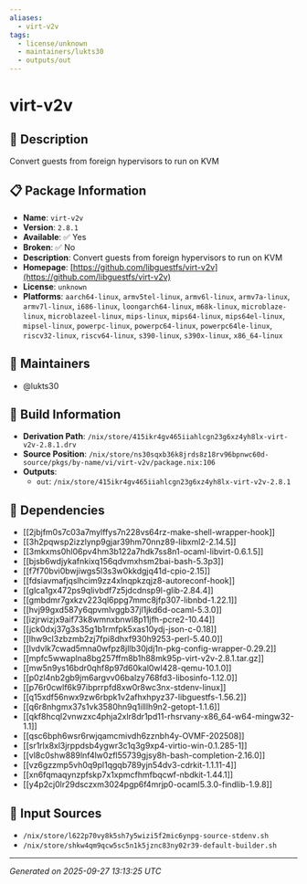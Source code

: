 ```yaml
---
aliases:
  - virt-v2v
tags:
  - license/unknown
  - maintainers/lukts30
  - outputs/out
---
```


# virt-v2v

## 📝 Description

Convert guests from foreign hypervisors to run on KVM

## 📋 Package Information

- **Name**: `virt-v2v`
- **Version**: `2.8.1`
- **Available**: ✅ Yes
- **Broken**: ✅ No
- **Description**: Convert guests from foreign hypervisors to run on KVM
- **Homepage**: [https://github.com/libguestfs/virt-v2v](https://github.com/libguestfs/virt-v2v)
- **License**: `unknown`
- **Platforms**: `aarch64-linux`, `armv5tel-linux`, `armv6l-linux`, `armv7a-linux`, `armv7l-linux`, `i686-linux`, `loongarch64-linux`, `m68k-linux`, `microblaze-linux`, `microblazeel-linux`, `mips-linux`, `mips64-linux`, `mips64el-linux`, `mipsel-linux`, `powerpc-linux`, `powerpc64-linux`, `powerpc64le-linux`, `riscv32-linux`, `riscv64-linux`, `s390-linux`, `s390x-linux`, `x86_64-linux`
## 👥 Maintainers

- @lukts30


## 🔧 Build Information

- **Derivation Path**: `/nix/store/415ikr4gv465iiahlcgn23g6xz4yh8lx-virt-v2v-2.8.1.drv`
- **Source Position**: `/nix/store/ns30sqxb36k8jrds8z18rv96bpnwc60d-source/pkgs/by-name/vi/virt-v2v/package.nix:106`
- **Outputs**:
  - `out`:  `/nix/store/415ikr4gv465iiahlcgn23g6xz4yh8lx-virt-v2v-2.8.1`

## 🔗 Dependencies

- [[2jbjfm0s7c03a7mylffys7n228vs64rz-make-shell-wrapper-hook]]
- [[3h2pqwsp2izzlynp9gjar39hm70nnz89-libxml2-2.14.5]]
- [[3mkxms0hl06pv4hm3b122a7hdk7ss8n1-ocaml-libvirt-0.6.1.5]]
- [[bjsb6wdjykafnkixq156qdvmxhsm2bai-bash-5.3p3]]
- [[f7f70bvi0bwjiwgs5l3s3w0kkdgjq41d-cpio-2.15]]
- [[fdsiavmafjqslhcim9zz4xlnqpkzqjz8-autoreconf-hook]]
- [[glca1gx472ps9qlivbdf7z5jdcdnsp9l-glib-2.84.4]]
- [[gmbdmr7gxkzv223ql6ppg7mmc8jfp307-libnbd-1.22.1]]
- [[hvj99gxd587y6qpvmlvggb37jl1jkd6d-ocaml-5.3.0]]
- [[izjrwizjx9aif73k8wmnxbnwl8p11jfh-pcre2-10.44]]
- [[jck0dxj37g3s35g1b1rmfpk5xas10ydj-json-c-0.18]]
- [[lhw9cl3zbzmb2zj7fpi8dhxf930h9253-perl-5.40.0]]
- [[lvdvlk7cwad5mna0wfpz8jllb30jdj1n-pkg-config-wrapper-0.29.2]]
- [[mpfc5wwaplna8bg257ffm8b1h88mk95p-virt-v2v-2.8.1.tar.gz]]
- [[mw5n9ys16bdr0qhf8p97d60kal0wl428-qemu-10.1.0]]
- [[p0zl4nb2gb9jm6argvv06balzy768fd3-libosinfo-1.12.0]]
- [[p76r0cwlf6k97ibprrpfd8xw0r8wc3nx-stdenv-linux]]
- [[q15xdf56nwx9zw6rbpk1v2afhxhpyz37-libguestfs-1.56.2]]
- [[q6r8nhgmx37s1vk3580hn9q1illlh9n2-getopt-1.1.6]]
- [[qkf8hcql2vnwzxc4phja2xlr8dr1pd11-rhsrvany-x86_64-w64-mingw32-1.1]]
- [[qsc6bph6wsr6rwjqamcmivdh6zznbh4y-OVMF-202508]]
- [[sr1rlx8xl3jrppdsb4ygwr3c1q3g9xp4-virtio-win-0.1.285-1]]
- [[vl8c0shw889lnf4lw0zfl55739gjsy8h-bash-completion-2.16.0]]
- [[vz6gzzmp5vh0q9pl1qgqb789yjn54dv3-cdrkit-1.1.11-4]]
- [[xn6fqmaqynzpfskp7x1xpmcfhmfbqcwf-nbdkit-1.44.1]]
- [[y4p2cj0lr29dsczxm3024pgp6f4mrjp0-ocaml5.3.0-findlib-1.9.8]]

## 📁 Input Sources

- `/nix/store/l622p70vy8k5sh7y5wizi5f2mic6ynpg-source-stdenv.sh`
- `/nix/store/shkw4qm9qcw5sc5n1k5jznc83ny02r39-default-builder.sh`

---
*Generated on 2025-09-27 13:13:25 UTC*
